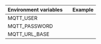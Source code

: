 
| Environment variables |     | Example |
|-----------------------|-----|---------|
| MQTT_USER             |     |         |
| MQTT_PASSWORD         |     |         |
| MQTT_URL_BASE         |     |         |